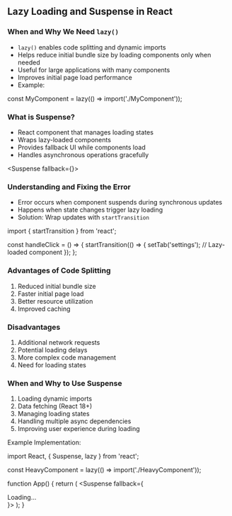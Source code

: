 ## Lazy Loading and Suspense in React

### When and Why We Need `lazy()`
- `lazy()` enables code splitting and dynamic imports
- Helps reduce initial bundle size by loading components only when needed
- Useful for large applications with many components
- Improves initial page load performance
- Example:

const MyComponent = lazy(() => import('./MyComponent'));


### What is Suspense?
- React component that manages loading states
- Wraps lazy-loaded components
- Provides fallback UI while components load
- Handles asynchronous operations gracefully

<Suspense fallback={<LoadingSpinner />}>
  <MyLazyComponent />
</Suspense>


### Understanding and Fixing the Error
- Error occurs when component suspends during synchronous updates
- Happens when state changes trigger lazy loading
- Solution: Wrap updates with `startTransition`

import { startTransition } from 'react';

const handleClick = () => {
  startTransition(() => {
    setTab('settings'); // Lazy-loaded component
  });
};


### Advantages of Code Splitting
1. Reduced initial bundle size
2. Faster initial page load
3. Better resource utilization
4. Improved caching

### Disadvantages
1. Additional network requests
2. Potential loading delays
3. More complex code management
4. Need for loading states

### When and Why to Use Suspense
1. Loading dynamic imports
2. Data fetching (React 18+)
3. Managing loading states
4. Handling multiple async dependencies
5. Improving user experience during loading

Example Implementation:

import React, { Suspense, lazy } from 'react';

const HeavyComponent = lazy(() => import('./HeavyComponent'));

function App() {
  return (
    <Suspense fallback={<div>Loading...</div>}>
      <HeavyComponent />
    </Suspense>
  );
}
